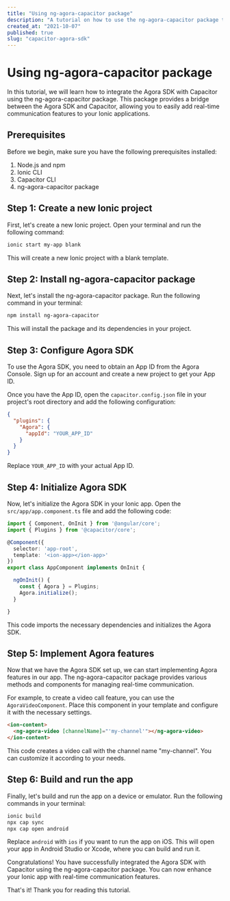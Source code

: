 ```yaml
---
title: "Using ng-agora-capacitor package"
description: "A tutorial on how to use the ng-agora-capacitor package to integrate Capacitor and Agora SDK"
created_at: "2021-10-07"
published: true
slug: "capacitor-agora-sdk"
---
```


# Using ng-agora-capacitor package

In this tutorial, we will learn how to integrate the Agora SDK with Capacitor using the ng-agora-capacitor package. This package provides a bridge between the Agora SDK and Capacitor, allowing you to easily add real-time communication features to your Ionic applications.

## Prerequisites

Before we begin, make sure you have the following prerequisites installed:

1. Node.js and npm
2. Ionic CLI
3. Capacitor CLI
4. ng-agora-capacitor package

## Step 1: Create a new Ionic project

First, let's create a new Ionic project. Open your terminal and run the following command:

```bash
ionic start my-app blank
```

This will create a new Ionic project with a blank template.

## Step 2: Install ng-agora-capacitor package

Next, let's install the ng-agora-capacitor package. Run the following command in your terminal:

```bash
npm install ng-agora-capacitor
```

This will install the package and its dependencies in your project.

## Step 3: Configure Agora SDK

To use the Agora SDK, you need to obtain an App ID from the Agora Console. Sign up for an account and create a new project to get your App ID.

Once you have the App ID, open the `capacitor.config.json` file in your project's root directory and add the following configuration:

```json
{
  "plugins": {
    "Agora": {
      "appId": "YOUR_APP_ID"
    }
  }
}
```

Replace `YOUR_APP_ID` with your actual App ID.

## Step 4: Initialize Agora SDK

Now, let's initialize the Agora SDK in your Ionic app. Open the `src/app/app.component.ts` file and add the following code:

```typescript
import { Component, OnInit } from '@angular/core';
import { Plugins } from '@capacitor/core';

@Component({
  selector: 'app-root',
  template: '<ion-app></ion-app>'
})
export class AppComponent implements OnInit {

  ngOnInit() {
    const { Agora } = Plugins;
    Agora.initialize();
  }

}
```

This code imports the necessary dependencies and initializes the Agora SDK.

## Step 5: Implement Agora features

Now that we have the Agora SDK set up, we can start implementing Agora features in our app. The ng-agora-capacitor package provides various methods and components for managing real-time communication.

For example, to create a video call feature, you can use the `AgoraVideoComponent`. Place this component in your template and configure it with the necessary settings.

```html
<ion-content>
  <ng-agora-video [channelName]="'my-channel'"></ng-agora-video>
</ion-content>
```

This code creates a video call with the channel name "my-channel". You can customize it according to your needs.

## Step 6: Build and run the app

Finally, let's build and run the app on a device or emulator. Run the following commands in your terminal:

```bash
ionic build
npx cap sync
npx cap open android
```

Replace `android` with `ios` if you want to run the app on iOS. This will open your app in Android Studio or Xcode, where you can build and run it.

Congratulations! You have successfully integrated the Agora SDK with Capacitor using the ng-agora-capacitor package. You can now enhance your Ionic app with real-time communication features.

That's it! Thank you for reading this tutorial.